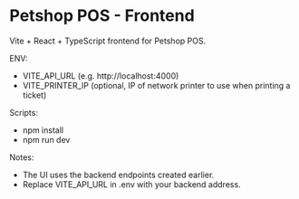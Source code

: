 # Petshop POS - Frontend

Vite + React + TypeScript frontend for Petshop POS.

ENV:
- VITE_API_URL (e.g. http://localhost:4000)
- VITE_PRINTER_IP (optional, IP of network printer to use when printing a ticket)

Scripts:
- npm install
- npm run dev

Notes:
- The UI uses the backend endpoints created earlier.
- Replace VITE_API_URL in .env with your backend address.
